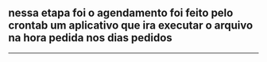 ## nessa etapa foi o agendamento foi feito pelo crontab um aplicativo que ira executar o arquivo na hora pedida nos dias pedidos
---